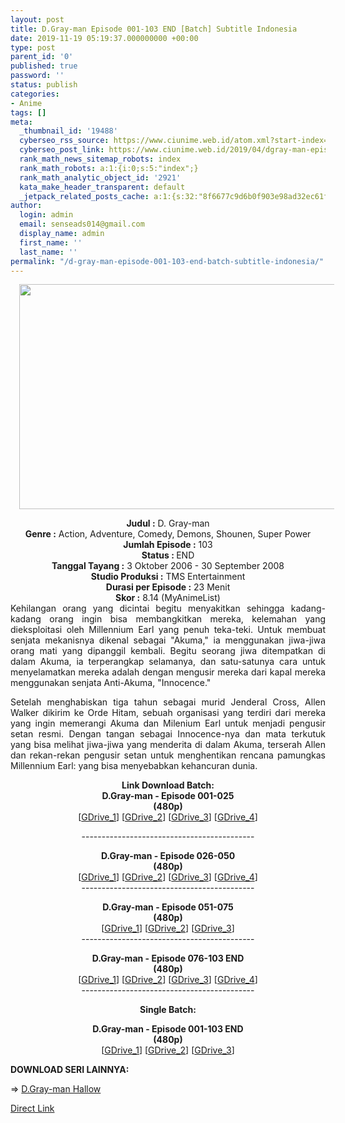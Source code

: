```yaml
---
layout: post
title: D.Gray-man Episode 001-103 END [Batch] Subtitle Indonesia
date: 2019-11-19 05:19:37.000000000 +00:00
type: post
parent_id: '0'
published: true
password: ''
status: publish
categories:
- Anime
tags: []
meta:
  _thumbnail_id: '19488'
  cyberseo_rss_source: https://www.ciunime.web.id/atom.xml?start-index=2401&max-results=150
  cyberseo_post_link: https://www.ciunime.web.id/2019/04/dgray-man-episode-001-103-end-batch.html
  rank_math_news_sitemap_robots: index
  rank_math_robots: a:1:{i:0;s:5:"index";}
  rank_math_analytic_object_id: '2921'
  kata_make_header_transparent: default
  _jetpack_related_posts_cache: a:1:{s:32:"8f6677c9d6b0f903e98ad32ec61f8deb";a:2:{s:7:"expires";i:1650659019;s:7:"payload";a:0:{}}}
author:
  login: admin
  email: senseads014@gmail.com
  display_name: admin
  first_name: ''
  last_name: ''
permalink: "/d-gray-man-episode-001-103-end-batch-subtitle-indonesia/"
---
```

<div class="separator" style="clear: both; text-align: center;"><a href="https://1.bp.blogspot.com/-IOXkgCs-OtQ/XK2UOTiH9kI/AAAAAAAAOow/jO3xQEUQef86ovF-LFbKQK4DNIX5nLD1QCLcBGAs/s1600/D.Gray-man.jpg" imageanchor="1" style="margin-left: 1em; margin-right: 1em;"><img border="0" data-original-height="720" data-original-width="1280" height="360" src="{{ site.baseurl }}/assets/2019/11/D.Gray-man.jpg" width="640" /></a></div>
<p>
<div style="text-align: center;"><b>Judul</b><b><b> </b>:</b> D. Gray-man</div>
<div style="text-align: center;"><b><b>Genre :</b></b> Action, Adventure, Comedy, Demons, Shounen, Super Power</div>
<div style="text-align: center;"><b>Jumlah Episode :</b> 103<br /><b>Status :&nbsp;</b>END<br /><b>Tanggal Tayang :</b> 3 Oktober 2006 - 30 September 2008<br /><b>Studio Produksi :</b> TMS Entertainment<br /><b>Durasi per Episode :</b> 23 Menit</div>
<div style="text-align: center;"><b>Skor :</b> 8.14 (MyAnimeList)</div>
<div style="text-align: center;"></div>
<div style="text-align: justify;">Kehilangan orang yang dicintai begitu menyakitkan sehingga kadang-kadang orang ingin bisa membangkitkan mereka, kelemahan yang dieksploitasi oleh Millennium Earl yang penuh teka-teki. Untuk membuat senjata mekanisnya dikenal sebagai "Akuma," ia menggunakan jiwa-jiwa orang mati yang dipanggil kembali. Begitu seorang jiwa ditempatkan di dalam Akuma, ia terperangkap selamanya, dan satu-satunya cara untuk menyelamatkan mereka adalah dengan mengusir mereka dari kapal mereka menggunakan senjata Anti-Akuma, "Innocence."</p>
<p>Setelah menghabiskan tiga tahun sebagai murid Jenderal Cross, Allen Walker dikirim ke Orde Hitam, sebuah organisasi yang terdiri dari mereka yang ingin memerangi Akuma dan Milenium Earl untuk menjadi pengusir setan resmi. Dengan tangan sebagai Innocence-nya dan mata terkutuk yang bisa melihat jiwa-jiwa yang menderita di dalam Akuma, terserah Allen dan rekan-rekan pengusir setan untuk menghentikan rencana pamungkas Millennium Earl: yang bisa menyebabkan kehancuran dunia.</p></div>
<div style="text-align: justify;"></div>
<div style="text-align: justify;"></div>
<div style="text-align: center;"><b>Link Download Batch:</b></div>
<div style="text-align: center;">
<div style="text-align: center;"><b>D.Gray-man - Episode 001-025</b><br /><b>(480p)</b></div>
<div style="text-align: center;">[<a href="https://drive.google.com/uc?id=1_sAfCk9SO4UTHnhuv4v0dcT7WhXYEA0L" target="_blank" rel="noopener">GDrive_1</a>] [<a href="https://drive.google.com/uc?id=1s-iAw1Z219546wQSdau-FYLi4Ozl_9_P" target="_blank" rel="noopener">GDrive_2</a>] [<a href="https://drive.google.com/uc?id=12mZNAUZ_jKWHWizZznWP47BIwW8qzNem" target="_blank" rel="noopener">GDrive_3</a>] [<a href="https://drive.google.com/uc?export=download&amp;id=0BwLtpsvCilpVTUlIenNyX2JubjA" target="_blank" rel="noopener">GDrive_4</a>]</p>
<p>-------------------------------------------</p>
</div>
</div>
<div style="text-align: center;"><b>D.Gray-man - Episode 026-050</b><br /><b>(480p)</b></div>
<div style="text-align: center;">[<a href="https://drive.google.com/uc?id=1TPukjwkkaqXOSWBdaiL6K40OZEewx8Ry" target="_blank" rel="noopener">GDrive_1</a>] [<a href="https://drive.google.com/uc?id=1TNrDNLAqkl7vYgjJQhEf1ELhyIpL0q-9" target="_blank" rel="noopener">GDrive_2</a>] [<a href="https://drive.google.com/uc?id=1lyAU65yP_6jUOrS22c-Ylrs8nqzhINNd" target="_blank" rel="noopener">GDrive_3</a>] [<a href="https://drive.google.com/uc?export=download&amp;id=0BwLtpsvCilpVUng0b2IyRjhpeTA" target="_blank" rel="noopener">GDrive_4</a>]</div>
<div style="text-align: center;">-------------------------------------------</p>
<div style="text-align: center;"><b>D.Gray-man - Episode 051-075</b><br /><b>(480p)</b></div>
<div style="text-align: center;">[<a href="https://drive.google.com/uc?id=1_jEd7gGEg8gVJk_qLa6B82knHOof358h" target="_blank" rel="noopener">GDrive_1</a>] [<a href="https://drive.google.com/uc?id=1-kHNKAgfAyAqJaLBM1CWb_VVxuEyKxrq" target="_blank" rel="noopener">GDrive_2</a>] [<a href="https://drive.google.com/uc?export=download&amp;id=0BwLtpsvCilpVYnBxb19yejVHX3c" target="_blank" rel="noopener">GDrive_3</a>]</div>
<div style="text-align: center;">-------------------------------------------</p>
</div>
</div>
<div style="text-align: center;"><b>D.Gray-man - Episode 076-103 END</b><br /><b>(480p)</b><br />[<a href="https://drive.google.com/uc?id=1r2ZyC08vFgnm9wLFoXu_SK32luSDml1_" target="_blank" rel="noopener">GDrive_1</a>] [<a href="https://drive.google.com/uc?id=1W7uCG_HUcrBZqwvuU4UAnZzyE1yar3Z2" target="_blank" rel="noopener">GDrive_2</a>] [<a href="https://drive.google.com/uc?id=10VFj9fFOYZN5VHL2LK-7FA3L-4po06cu" target="_blank" rel="noopener">GDrive_3</a>] [<a href="https://drive.google.com/uc?export=download&amp;id=0BwLtpsvCilpVU1d4X29Qb2JZWFk" target="_blank" rel="noopener">GDrive_4</a>]</div>
<div style="text-align: center;">-------------------------------------------</p>
<p><b>Single Batch:</b></p>
<p><b>D.Gray-man - Episode 001-103 END</b><br /><b>(480p)</b><br />[<a href="https://drive.google.com/uc?id=1LYbE3wb1DjeAIKge54Ti74XnGcTsb7AN" target="_blank" rel="noopener">GDrive_1</a>] [<a href="https://drive.google.com/uc?id=1vH62H0KTsb95VzO27ZcrI6x9GislFkHS" target="_blank" rel="noopener">GDrive_2</a>] [<a href="https://drive.google.com/uc?export=download&amp;id=1_JMtBzM1QFxKHbXtjIHMKnAuaSvx_LCo" target="_blank" rel="noopener">GDrive_3</a>]
<div style="text-align: left;">
<p><b>DOWNLOAD SERI LAINNYA:</b></p>
<p>=&gt;&nbsp;<a href="https://www.ciunime.web.id/2019/04/dgray-man-hallow-episode-01-13-end.html" target="_blank" rel="noopener">D.Gray-man Hallow</a></p>
</div>
</div>
<link rel="stylesheet" href="https://cdnjs.cloudflare.com/ajax/libs/font-awesome/4.7.0/css/font-awesome.min.css" />
<div class="divbtn"> <a href="https://handymansurrender.com/fihup8buzv?key=94550f7ce39444073321dde3b8782f97" class="btn"><i class="fa fa-download"></i> Direct Link</a> </div>
